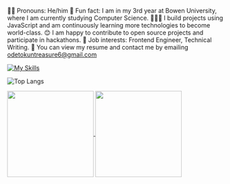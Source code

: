 🥷🏾 Pronouns: He/him
🤖 Fun fact: I am in my 3rd year at Bowen University, where I am currently studying Computer Science.
👨🏾‍💻 I build projects using JavaScript and am continuously learning more technologies to become world-class.
😊 I am happy to contribute to open source projects and participate in hackathons.
💼 Job interests: Frontend Engineer, Technical Writing.
🚀 You can view my resume and contact me by emailing odetokuntreasure6@gmail.com


  
[![My Skills](https://skillicons.dev/icons?i=html,css,js,tailwind,astro,git,github)](https://skillicons.dev)
  
![Top Langs](https://github-readme-stats.vercel.app/api/top-langs/?username=Oluwatobiiiiii&layout=compact)


<a href="https://github.com/Oluwatobiiiiii/github-readme-stats">
  <img height=200 align="center" src="https://github-readme-stats.vercel.app/api?username=Oluwatobiiiiii&show_icons=true&theme=radical" />
</a>
<a href="https://github.com/Oluwatobiiiiii/convoychat">
  <img height=200 align="center" src="https://streak-stats.demolab.com/?user=Oluwatobiiiiii&theme=dark)](https://git.io/streak-stats" />
</a>
